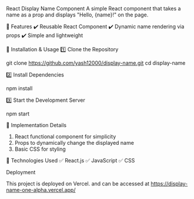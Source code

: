 React Display Name Component
A simple React component that takes a name as a prop and displays "Hello, {name}!" on the page.

📌 Features
✔️ Reusable React Component
✔️ Dynamic name rendering via props
✔️ Simple and lightweight

📌 Installation & Usage
1️⃣ Clone the Repository

git clone https://github.com/yash12000/display-name.git
cd display-name

2️⃣ Install Dependencies

npm install

3️⃣ Start the Development Server

npm start

📌 Implementation Details
1. React functional component for simplicity
2. Props to dynamically change the displayed name
3. Basic CSS for styling

📌 Technologies Used
✅ React.js
✅ JavaScript
✅ CSS

Deployment

This project is deployed on Vercel. and can be accessed at https://display-name-one-alpha.vercel.app/
